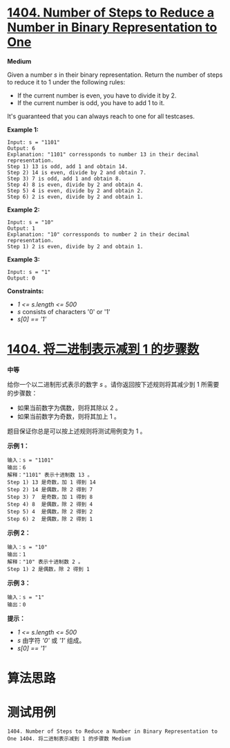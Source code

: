 # [1404. Number of Steps to Reduce a Number in Binary Representation to One][enTitle]

**Medium**

Given a number  *s*  in their binary representation. Return the number of steps to reduce it to 1 under the following rules:

-  If the current number is even, you have to divide it by 2.  
-  If the current number is odd, you have to add 1 to it. 

It's guaranteed that you can always reach to one for all testcases.



**Example 1:** 

```
Input: s = "1101"
Output: 6
Explanation: "1101" corressponds to number 13 in their decimal representation.
Step 1) 13 is odd, add 1 and obtain 14. 
Step 2) 14 is even, divide by 2 and obtain 7.
Step 3) 7 is odd, add 1 and obtain 8.
Step 4) 8 is even, divide by 2 and obtain 4.  
Step 5) 4 is even, divide by 2 and obtain 2. 
Step 6) 2 is even, divide by 2 and obtain 1.  

```

**Example 2:** 

```
Input: s = "10"
Output: 1
Explanation: "10" corressponds to number 2 in their decimal representation.
Step 1) 2 is even, divide by 2 and obtain 1.  

```

**Example 3:** 

```
Input: s = "1"
Output: 0

```



**Constraints:** 

-  *1 <= s.length <= 500*  
-  *s*  consists of characters '0' or '1' 
-  *s[0] == '1'* 


# [1404. 将二进制表示减到 1 的步骤数][cnTitle]

**中等**

给你一个以二进制形式表示的数字  *s*  。请你返回按下述规则将其减少到 1 所需要的步骤数：

-  如果当前数字为偶数，则将其除以 2 。  
-  如果当前数字为奇数，则将其加上 1 。 

题目保证你总是可以按上述规则将测试用例变为 1 。



**示例 1：** 

```
输入：s = "1101"
输出：6
解释："1101" 表示十进制数 13 。
Step 1) 13 是奇数，加 1 得到 14 
Step 2) 14 是偶数，除 2 得到 7
Step 3) 7  是奇数，加 1 得到 8
Step 4) 8  是偶数，除 2 得到 4  
Step 5) 4  是偶数，除 2 得到 2 
Step 6) 2  是偶数，除 2 得到 1  

```

**示例 2：** 

```
输入：s = "10"
输出：1
解释："10" 表示十进制数 2 。
Step 1) 2 是偶数，除 2 得到 1 

```

**示例 3：** 

```
输入：s = "1"
输出：0

```



**提示：** 

-  *1 <= s.length <= 500*  
-  *s*  由字符  *'0'*  或  *'1'*  组成。 
-  *s[0] == '1'* 




# 算法思路

# 测试用例
```
1404. Number of Steps to Reduce a Number in Binary Representation to One 1404. 将二进制表示减到 1 的步骤数 Medium
```

[enTitle]: https://leetcode.com/problems/number-of-steps-to-reduce-a-number-in-binary-representation-to-one/
[cnTitle]: https://leetcode-cn.com/problems/number-of-steps-to-reduce-a-number-in-binary-representation-to-one/
